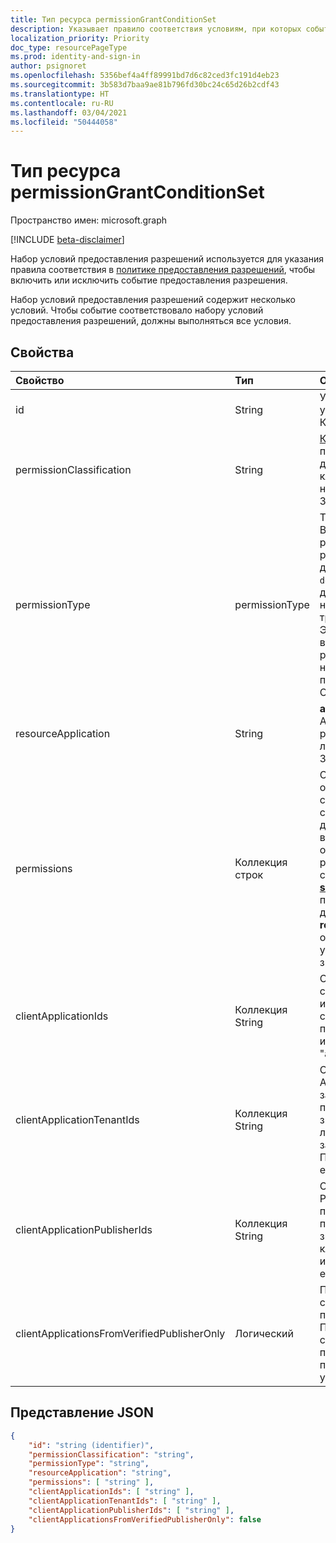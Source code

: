 ```yaml
---
title: Тип ресурса permissionGrantConditionSet
description: Указывает правило соответствия условиям, при которых событие включается или исключается из политики предоставления разрешений.
localization_priority: Priority
doc_type: resourcePageType
ms.prod: identity-and-sign-in
author: psignoret
ms.openlocfilehash: 5356bef4a4ff89991bd7d6c82ced3fc191d4eb23
ms.sourcegitcommit: 3b583d7baa9ae81b796fd30bc24c65d26b2cdf43
ms.translationtype: HT
ms.contentlocale: ru-RU
ms.lasthandoff: 03/04/2021
ms.locfileid: "50444058"
---
```

# <a name="permissiongrantconditionset-resource-type"></a>Тип ресурса permissionGrantConditionSet

Пространство имен: microsoft.graph

[!INCLUDE [beta-disclaimer](../../includes/beta-disclaimer.md)]

Набор условий предоставления разрешений используется для указания правила соответствия в [политике предоставления разрешений](permissiongrantpolicy.md), чтобы включить или исключить событие предоставления разрешения.

Набор условий предоставления разрешений содержит несколько условий. Чтобы событие соответствовало набору условий предоставления разрешений, должны выполняться все условия.

## <a name="properties"></a>Свойства

| Свойство     | Тип |Описание|
|:---------------|:--------|:----------|
| id | String | Уникальный идентификатор набора условий предоставления разрешений. Ключ. Только для чтения. |
| permissionClassification | String | [Классификация разрешений](delegatedpermissionclassification.md) для предоставляемого разрешения или "all" для соответствия любой классификации разрешений (включая неклассифицированные разрешения). Значение по умолчанию: `all`. |
| permissionType | permissionType | Тип предоставляемого разрешения. Возможные значения: `application` для разрешений приложений (например, роли приложений) и `delegated` для делегированных разрешений. Значение `delegatedUserConsentable` указывает делегированные разрешения, которые не были настроены издателем API для требования согласия администратора. Это значение можно использовать во встроенных политиках предоставления разрешений, но нельзя использовать в настраиваемых политиках предоставления разрешений. Обязательно. |
| resourceApplication | String | **appId** приложения ресурсов (например, API), для которого предоставляется разрешение, или `any` для соответствия любому приложению ресурсов или API. Значение по умолчанию: `any`. |
| permissions | Коллекция строк | Список значений **id** для соответствия определенным разрешениям или список с одним значением "all" для соответствия любым разрешениям. **id** делегированных разрешений доступны в свойстве **publishedPermissionScopes** объекта [**servicePrincipal**](serviceprincipal.md) API. **id** разрешений приложений доступны в свойстве **appRoles** объекта [**servicePrincipal**](serviceprincipal.md) API. **id** разрешений приложений для конкретных ресурсов доступны в свойстве **resourceSpecificApplicationPermissions** объекта [**servicePrincipal**](serviceprincipal.md) API. По умолчанию используется единственное значение "all". |
| clientApplicationIds | Коллекция String | Список значений **appId** для соответствия клиентским приложениям или список с одним значением "all" для соответствия любым клиентским приложениям. По умолчанию используется единственное значение "all". |
| clientApplicationTenantIds | Коллекция String | Список идентификаторов клиента Azure Active Directory, в котором зарегистрировано клиентское приложение, или список с одним значением "all" для соответствия любому клиентскому приложению, зарегистрированному в любом клиенте. По умолчанию используется единственное значение "all". |
| clientApplicationPublisherIds | Коллекция String | Список идентификаторов Microsoft Partner Network (MPN) для проверенных издателей клиентского приложения или список с одним значением "all" для соответствия клиентским приложениям от любого издателя. По умолчанию используется единственное значение "all". |
| clientApplicationsFromVerifiedPublisherOnly | Логический | Присвойте значение `true` для соответствия только клиентским приложениям проверенного издателя. Присвойте значение `false` для соответствия любому клиентскому приложению, даже если у него нет проверенного издателя. Значение по умолчанию: `false`. |

## <a name="json-representation"></a>Представление JSON

<!-- {
  "blockType": "resource",
  "keyProperty": "id",
  "@odata.type": "microsoft.graph.permissionGrantConditionSet"
}-->

```json
{
    "id": "string (identifier)",
    "permissionClassification": "string",
    "permissionType": "string",
    "resourceApplication": "string",
    "permissions": [ "string" ],
    "clientApplicationIds": [ "string" ],
    "clientApplicationTenantIds": [ "string" ],
    "clientApplicationPublisherIds": [ "string" ],
    "clientApplicationsFromVerifiedPublisherOnly": false
}
```
